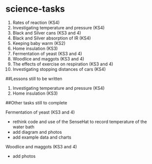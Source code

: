 # science-tasks

1. Rates of reaction (KS4) 
1. Investigating temperature and pressure (KS4)
1. Black and Silver cans (KS3 and 4)
1. Black and Silver absorption of IR (KS4)
1. Keeping baby warm (KS2)
1. Home insulation (KS3)
1. Fermentation of yeast (KS3 and 4)
1. Woodlice and maggots (KS3 and 4)
1. The effects of exercise on respiration (KS3 and 4)
1. Investigating stopping distances of cars (KS4)


##Lessons still to be written

1. Investigating temperature and pressure (KS4)
1. Home insulation (KS3)

##Other tasks still to complete

Fermentation of yeast (KS3 and 4)
- rethink code and use of the SenseHat to record temperature of the water bath
- add diagram and photos
- add example data and charts

Woodlice and maggots (KS3 and 4)
- add photos